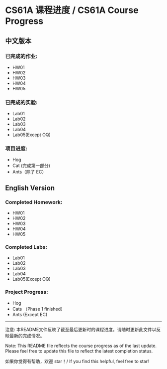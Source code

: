# CS61A 课程进度 / CS61A Course Progress

## 中文版本

### 已完成的作业:
- HW01
- HW02
- HW03
- HW04
- HW05

### 已完成的实验:
- Lab01
- Lab02
- Lab03
- Lab04
- Lab05(Except OQ)

### 项目进度:
- Hog 
- Cat (完成第一部分)
- Ants（除了 EC）

## English Version

### Completed Homework:
- HW01
- HW02
- HW03
- HW04
- HW05

### Completed Labs:
- Lab01
- Lab02
- Lab03
- Lab04
- Lab05(Except OQ)

### Project Progress:
- Hog
- Cats （Phase 1 finished）
- Ants (Except EC)
---

注意: 本README文件反映了截至最后更新时的课程进度。请随时更新此文件以反映最新的完成情况。

Note: This README file reflects the course progress as of the last update. Please feel free to update this file to reflect the latest completion status.

如果你觉得有帮助，欢迎 star！/ If you find this helpful, feel free to star!